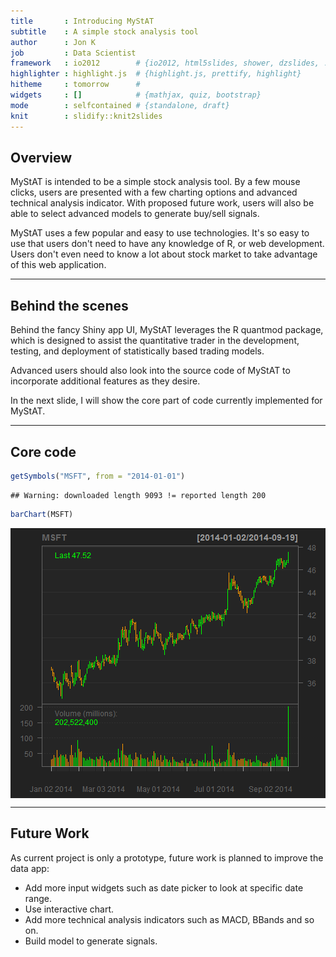 ```yaml
---
title       : Introducing MyStAT
subtitle    : A simple stock analysis tool
author      : Jon K
job         : Data Scientist
framework   : io2012        # {io2012, html5slides, shower, dzslides, ...}
highlighter : highlight.js  # {highlight.js, prettify, highlight}
hitheme     : tomorrow      # 
widgets     : []            # {mathjax, quiz, bootstrap}
mode        : selfcontained # {standalone, draft}
knit        : slidify::knit2slides
---
```


## Overview

MyStAT is intended to be a simple stock analysis tool.
By a few mouse clicks, users are presented with a few charting options and advanced technical analysis indicator. With proposed future work, users will also be able to select advanced models to generate buy/sell signals.

MyStAT uses a few popular and easy to use technologies. It's so easy to use that users don't need to have any knowledge of R, or web development. Users don't even need to know a lot about stock market to take advantage of this web application.

---

## Behind the scenes

Behind the fancy Shiny app UI, MyStAT leverages the R quantmod package, which is designed to assist the quantitative trader in the development, testing, and deployment of statistically based trading models.

Advanced users should also look into the source code of MyStAT to incorporate additional features as they desire.

In the next slide, I will show the core part of code currently implemented for MyStAT.

---

## Core code



```r
getSymbols("MSFT", from = "2014-01-01")
```

```
## Warning: downloaded length 9093 != reported length 200
```

```r
barChart(MSFT)
```

<img src="assets/fig/unnamed-chunk-2.png" title="plot of chunk unnamed-chunk-2" alt="plot of chunk unnamed-chunk-2" style="display: block; margin: auto;" />

---

## Future Work

As current project is only a prototype, future work is planned to improve the data app:

- Add more input widgets such as date picker to look at specific date range.
- Use interactive chart.
- Add more technical analysis indicators such as MACD, BBands and so on.
- Build model to generate signals.
